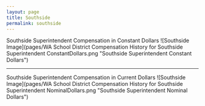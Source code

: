 ```yaml
---
layout: page
title: Southside
permalink: southside
---
```



Southside Superintendent Compensation in Constant Dollars
![Southside Image](pages/WA School District Compensation History for Southside Superintendent ConstantDollars.png "Southside Superintendent Constant Dollars")
___

Southside Superintendent Compensation in Current Dollars
![Southside Image](pages/WA School District Compensation History for Southside Superintendent NominalDollars.png "Southside Superintendent Nominal Dollars")